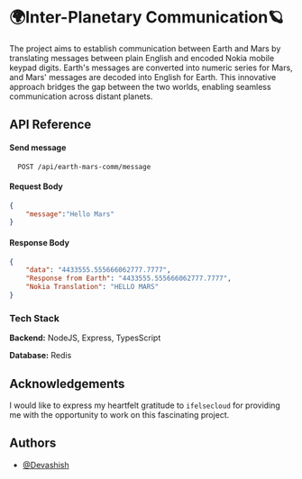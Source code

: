 # 🌍Inter-Planetary Communication🪐

The project aims to establish communication between Earth and Mars by translating messages between plain English and encoded Nokia mobile keypad digits. Earth's messages are converted into numeric series for Mars, and Mars' messages are decoded into English for Earth. This innovative approach bridges the gap between the two worlds, enabling seamless communication across distant planets.


## API Reference

#### Send message

```http
  POST /api/earth-mars-comm/message
```

#### Request Body
```json
{
    "message":"Hello Mars"
}
```

#### Response Body
```json
{
    "data": "4433555.555666062777.7777",
    "Response from Earth": "4433555.555666062777.7777",
    "Nokia Translation": "HELLO MARS"
}
```

### Tech Stack

**Backend:** NodeJS, Express, TypesScript

**Database:** Redis



## Acknowledgements

I would like to express my heartfelt gratitude to ```ifelsecloud``` for providing me with the opportunity to work on this fascinating project.


## Authors

- [@Devashish](https://www.github.com/Devashish514)

